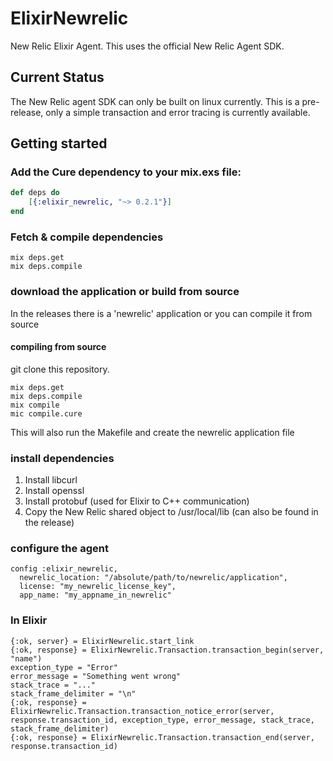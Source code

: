 # ElixirNewrelic

New Relic Elixir Agent. This uses the official New Relic Agent SDK.

## Current Status
The New Relic agent SDK can only be built on linux currently.
This is a pre-release, only a simple transaction and error tracing is currently available.

## Getting started

### Add the Cure dependency to your mix.exs file:
```elixir
def deps do
	[{:elixir_newrelic, "~> 0.2.1"}]
end
```
### Fetch & compile dependencies
```
mix deps.get
mix deps.compile
```

### download the application or build from source

In the releases there is a 'newrelic' application or you can compile it from source

#### compiling from source

git clone this repository.
```
mix deps.get
mix deps.compile
mix compile
mic compile.cure
```

This will also run the Makefile and create the newrelic application file

### install dependencies

1. Install libcurl
2. Install openssl
3. Install protobuf (used for Elixir to C++ communication)
4. Copy the New Relic shared object to /usr/local/lib (can also be found in the release)

### configure the agent

```
config :elixir_newrelic,
  newrelic_location: "/absolute/path/to/newrelic/application",
  license: "my_newrelic_license_key",
  app_name: "my_appname_in_newrelic"
```

### In Elixir

```
{:ok, server} = ElixirNewrelic.start_link
{:ok, response} = ElixirNewrelic.Transaction.transaction_begin(server, "name")
exception_type = "Error"
error_message = "Something went wrong"
stack_trace = "..."
stack_frame_delimiter = "\n"
{:ok, response} = ElixirNewrelic.Transaction.transaction_notice_error(server, response.transaction_id, exception_type, error_message, stack_trace, stack_frame_delimiter)
{:ok, response} = ElixirNewrelic.Transaction.transaction_end(server, response.transaction_id)
```
